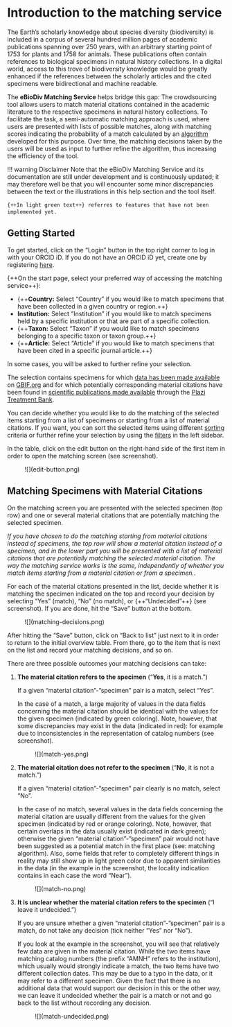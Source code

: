# Introduction to the matching service

The Earth’s scholarly knowledge about species diversity (biodiversity) is included in a corpus of several hundred million pages of academic publications spanning over 250 years, with an arbitrary starting point of 1753 for plants and 1758 for animals. These publications often contain references to biological specimens in natural history collections. In a digital world, access to this trove of biodiversity knowledge would be greatly enhanced if the references between the scholarly articles and the cited specimens were bidirectional and machine readable.

The **eBioDiv Matching Service** helps bridge this gap: The crowdsourcing tool allows users to match material citations contained in the academic literature to the respective specimens in natural history collections. To facilitate the task, a semi-automatic matching approach is used, where users are presented with lists of possible matches, along with matching scores indicating the probability of a match calculated by an [algorithm](matching_algorithm.md) developed for this purpose. Over time, the matching decisions taken by the users will be used as input to further refine the algorithm, thus increasing the efficiency of the tool.

!!! warning Disclaimer
    Note that the eBioDiv Matching Service and its documentation are still under development and is continuously updated; it may therefore well be that you will encounter some minor discrepancies between the text or the illustrations in this help section and the tool itself.

    {++In light green text++} referres to features that have not been implemented yet.

## Getting Started

To get started, click on the “Login” button in the top right corner to log in with your ORCID iD. If you do not have an ORCID iD yet, create one by registering [here](https://orcid.org/register).

{++On the start page, select your preferred way of accessing the matching service++}:

- {++**Country:** Select “Country” if you would like to match specimens that have been collected in a given country or region.++}
- **Institution:** Select “Institution” if you would like to match specimens held by a specific institution or that are part of a specific collection.
- {++**Taxon:** Select “Taxon” if you would like to match specimens belonging to a specific taxon or taxon group.++}
- {++**Article:** Select “Article” if you would like to match specimens that have been cited in a specific journal article.++}

In some cases, you will be asked to further refine your selection.

The selection contains specimens for which [data has been made available](data.md) on [GBIF.org](https://www.gbif.org/) and for which potentially corresponding material citations have been found in [scientific publications made available](data.md) through the [Plazi Treatment Bank](http://plazi.org/treatmentbank/).

You can decide whether you would like to do the matching of the selected items starting from a list of specimens or starting from a list of material citations. If you want, you can sort the selected items using different [sorting](occurrence_list.md) criteria or further refine your selection by using the [filters](occurrence_list.md) in the left sidebar.

In the table, click on the edit button on the right-hand side of the first item in order to open the matching screen (see screenshot).   

<figure markdown>
  ![](edit-button.png)
</figure>

## Matching Specimens with Material Citations
On the matching screen you are presented with the selected specimen (top row) and one or several material citations that are potentially matching the selected specimen.

*If you have chosen to do the matching starting from material citations instead of specimens, the top row will show a material citation instead of a specimen, and in the lower part you will be presented with a list of material citations that are potentially matching the selected material citation. The way the matching service works is the same, independently of whether you match items starting from a material citation or from a specimen..*

For each of the material citations presented in the list, decide whether it is matching the specimen indicated on the top and record your decision by selecting “Yes” (match), “No” (no match), or {++“Undecided”++} (see screenshot). If you are done, hit the “Save” button at the bottom.

<figure markdown>
  ![](matching-decisions.png)
</figure>

After hitting the “Save” button, click on “Back to list” just next to it in order to return to the initial overview table. From there, go to the item that is next on the list and record your matching decisions, and so on.

There are three possible outcomes your matching decisions can take:

1. **The material citation refers to the specimen** (“**Yes**, it is a match.”)

    If a given “material citation”-”specimen” pair is a match, select “Yes”.

    In the case of a match, a large majority of values in the data fields concerning the material citation should be identical with the values for the given specimen (indicated by green coloring).
    Note, however, that some discrepancies may exist in the data (indicated in red): for example due to inconsistencies in the representation of catalog numbers (see screenshot).    

    <figure markdown>
        ![](match-yes.png)
    </figure>

1. **The material citation does not refer to the specimen** (“**No**, it is not a match.”)

    If a given “material citation”-”specimen” pair clearly is no match, select “No”.

    In the case of no match, several values in the data fields concerning the material citation are usually different from the values for the given specimen (indicated by red or orange coloring).
    Note, however, that certain overlaps in the data usually exist (indicated in dark green); otherwise the given “material citation”-”specimen” pair would not have been suggested as a potential match in the first place (see: matching algorithm). Also, some fields that refer to completely different things in reality may still show up in light green color due to apparent similarities in the data (in the example in the screenshot, the locality indication contains in each case the word “Near”). 

    <figure markdown>
        ![](match-no.png)
    </figure>

1. **It is unclear whether the material citation refers to the specimen** (“I leave it undecided.”)

    If you are unsure whether a given “material citation”-”specimen” pair is a match, do not take any decision (tick neither “Yes” nor “No”).

    If you look at the example in the screenshot, you will see that relatively few data are given in the material citation. While the two items have matching catalog numbers (the prefix “AMNH” refers to the institution), which usually would strongly indicate a match, the two items have two different collection dates. This may be due to a typo in the data, or it may refer to a different specimen. Given the fact that there is no additional data that would support our decision in this or the other way, we can leave it undecided whether the pair is a match or not and go back to the list without recording any decision.

    <figure markdown>
      ![](match-undecided.png)
    </figure>
